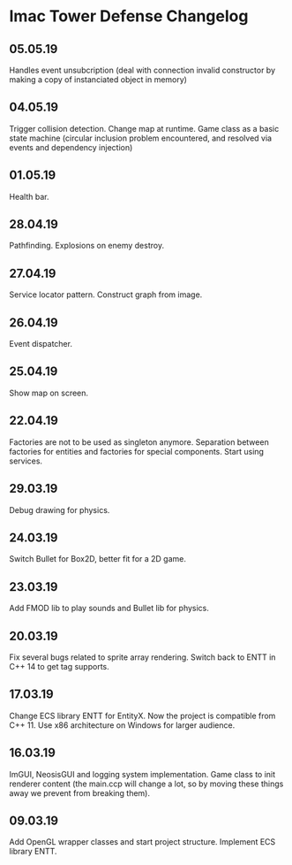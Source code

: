 # Imac Tower Defense Changelog

## 05.05.19

Handles event unsubcription (deal with connection invalid constructor by making a copy of instanciated object in memory)

## 04.05.19

Trigger collision detection.
Change map at runtime.
Game class as a basic state machine (circular inclusion problem encountered, and resolved via events and dependency injection)

## 01.05.19

Health bar.

## 28.04.19

Pathfinding.
Explosions on enemy destroy.

## 27.04.19

Service locator pattern.
Construct graph from image.

## 26.04.19

Event dispatcher.

## 25.04.19

Show map on screen.

## 22.04.19

Factories are not to be used as singleton anymore.
Separation between factories for entities and factories for special components.
Start using services.

## 29.03.19

Debug drawing for physics.

## 24.03.19

Switch Bullet for Box2D, better fit for a 2D game.

## 23.03.19

Add FMOD lib to play sounds and Bullet lib for physics.

## 20.03.19

Fix several bugs related to sprite array rendering.
Switch back to ENTT in C++ 14 to get tag supports.

## 17.03.19

Change ECS library ENTT for EntityX. Now the project is compatible from C++ 11.
Use x86 architecture on Windows for larger audience.

## 16.03.19

ImGUI, NeosisGUI and logging system implementation.
Game class to init renderer content (the main.ccp will change a lot, so by moving these things away we prevent from breaking them).

## 09.03.19

Add OpenGL wrapper classes and start project structure.
Implement ECS library ENTT.
